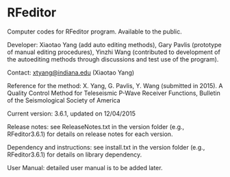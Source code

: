 # RFeditor
Computer codes for RFeditor program.
Available to the public.

Developer: Xiaotao Yang (add auto editing methods), Gary Pavlis (prototype of manual editing procedures), Yinzhi Wang (contributed to development of the autoediting methods through discussions and test use of the program).

Contact: xtyang@indiana.edu (Xiaotao Yang)

Reference for the method: X. Yang, G. Pavlis, Y. Wang (submitted in 2015). A Quality Control Method for Teleseismic P-Wave Receiver Functions, Bulletin of the Seismological Society of America

Current version: 3.6.1, updated on 12/04/2015

Release notes: see ReleaseNotes.txt in the version folder (e.g., RFeditor3.6.1) for details on release notes for each version.

Dependency and instructions: see install.txt in the version folder (e.g., RFeditor3.6.1) for details on library dependency.

User Manual: detailed user manual is to be added later.
